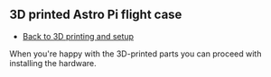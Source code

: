 ## 3D printed Astro Pi flight case

- [Back to 3D printing and setup](worksheet.md)

When you're happy with the 3D-printed parts you can proceed with installing the hardware.

